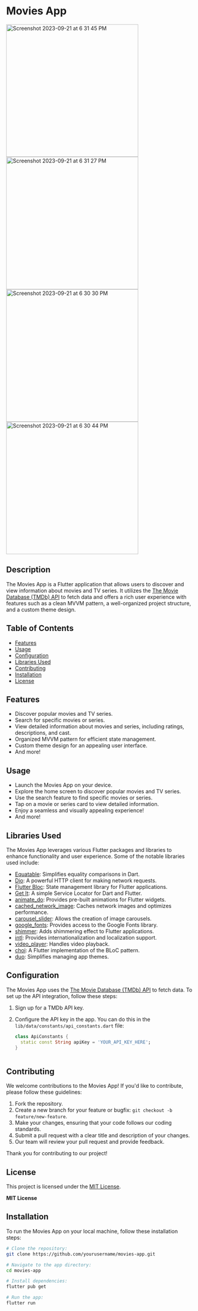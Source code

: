 # Movies App

<img width="355" alt="Screenshot 2023-09-21 at 6 31 45 PM" src="https://github.com/HassanHamdouna/move_app/assets/97970072/bf6a66fe-60b2-4063-ab01-3373aef55838">
<img width="355" alt="Screenshot 2023-09-21 at 6 31 27 PM" src="https://github.com/HassanHamdouna/move_app/assets/97970072/06670a09-524c-4fc4-b3ba-9faafe454d40">
<img width="355" alt="Screenshot 2023-09-21 at 6 30 30 PM" src="https://github.com/HassanHamdouna/move_app/assets/97970072/92ac1c40-e7cd-4198-96d4-a6662f16d78d">
<img width="355" alt="Screenshot 2023-09-21 at 6 30 44 PM" src="https://github.com/HassanHamdouna/move_app/assets/97970072/dfd5aaed-def4-482b-8ba1-1663b718b8fb">


## Description

The Movies App is a Flutter application that allows users to discover and view information about movies and TV series. It utilizes the [The Movie Database (TMDb) API](https://developer.themoviedb.org/docs) to fetch data and offers a rich user experience with features such as a clean MVVM pattern, a well-organized project structure, and a custom theme design.

## Table of Contents

- [Features](#features)
- [Usage](#usage)
- [Configuration](#configuration)
- [Libraries Used](#libraries-used)
- [Contributing](#contributing)
- [Installation](#installation)
- [License](#license)

## Features

- Discover popular movies and TV series.
- Search for specific movies or series.
- View detailed information about movies and series, including ratings, descriptions, and cast.
- Organized MVVM pattern for efficient state management.
- Custom theme design for an appealing user interface.
- And more!


## Usage

- Launch the Movies App on your device.
- Explore the home screen to discover popular movies and TV series.
- Use the search feature to find specific movies or series.
- Tap on a movie or series card to view detailed information.
- Enjoy a seamless and visually appealing experience!
- And more!


## Libraries Used

The Movies App leverages various Flutter packages and libraries to enhance functionality and user experience. Some of the notable libraries used include:

- [Equatable](https://pub.dev/packages/equatable): Simplifies equality comparisons in Dart.
- [Dio](https://pub.dev/packages/dio): A powerful HTTP client for making network requests.
- [Flutter Bloc](https://pub.dev/packages/flutter_bloc): State management library for Flutter applications.
- [Get It](https://pub.dev/packages/get_it): A simple Service Locator for Dart and Flutter.
- [animate_do](https://pub.dev/packages/animate_do): Provides pre-built animations for Flutter widgets.
- [cached_network_image](https://pub.dev/packages/cached_network_image): Caches network images and optimizes performance.
- [carousel_slider](https://pub.dev/packages/carousel_slider): Allows the creation of image carousels.
- [google_fonts](https://pub.dev/packages/google_fonts): Provides access to the Google Fonts library.
- [shimmer](https://pub.dev/packages/shimmer): Adds shimmering effect to Flutter applications.
- [intl](https://pub.dev/packages/intl): Provides internationalization and localization support.
- [video_player](https://pub.dev/packages/video_player): Handles video playback.
- [choi](https://pub.dev/packages/choi): A Flutter implementation of the BLoC pattern.
- [duo](https://pub.dev/packages/duo): Simplifies managing app themes.


## Configuration

The Movies App uses the [The Movie Database (TMDb) API](https://developer.themoviedb.org/docs) to fetch data. To set up the API integration, follow these steps:

1. Sign up for a TMDb API key.
2. Configure the API key in the app. You can do this in the `lib/data/constants/api_constants.dart` file:

   ```dart
   class ApiConstants {
     static const String apiKey = 'YOUR_API_KEY_HERE';
   }



## Contributing

We welcome contributions to the Movies App! If you'd like to contribute, please follow these guidelines:

1. Fork the repository.
2. Create a new branch for your feature or bugfix: `git checkout -b feature/new-feature`.
3. Make your changes, ensuring that your code follows our coding standards.
4. Submit a pull request with a clear title and description of your changes.
5. Our team will review your pull request and provide feedback.

Thank you for contributing to our project!


## License

This project is licensed under the [MIT License](LICENSE).

**MIT License**


  

## Installation

To run the Movies App on your local machine, follow these installation steps:

```bash
# Clone the repository:
git clone https://github.com/yourusername/movies-app.git

# Navigate to the app directory:
cd movies-app

# Install dependencies:
flutter pub get

# Run the app:
flutter run



